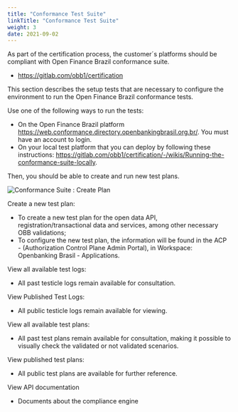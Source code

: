 ```yaml
---
title: "Conformance Test Suite"
linkTitle: "Conformance Test Suite"
weight: 3
date: 2021-09-02
---
```


As part of the certification process, the customer´s platforms should be compliant with Open Finance Brazil conformance suite.

* <https://gitlab.com/obb1/certification>

This section describes the setup tests that are necessary to configure the environment to run the Open Finance Brazil conformance tests.

Use one of the following ways to run the tests:

* On the Open Finance Brazil platform <https://web.conformance.directory.openbankingbrasil.org.br/>. You must have an account to login.
* On your local test platform that you can deploy by following these instructions: <https://gitlab.com/obb1/certification/-/wikis/Running-the-conformance-suite-locally>.

Then, you should be able to create and run new test plans.

![Conformance Suite : Create Plan](/Images/conformance-suite/create-plan-ob.png)

Create a new test plan:

* To create a new test plan for the open data API, registration/transactional data and services, among other necessary OBB validations;
* To configure the new test plan, the information will be found in the ACP - (Authorization Control Plane Admin Portal), in Workspace: Openbanking Brasil - Applications.

View all available test logs:

* All past testicle logs remain available for consultation.

View Published Test Logs:

* All public testicle logs remain available for viewing.

View all available test plans:

* All past test plans remain available for consultation, making it possible to visually check the validated or not validated scenarios.

View published test plans:

* All public test plans are available for further reference.

View API documentation

* Documents about the compliance engine

